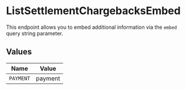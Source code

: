 # ListSettlementChargebacksEmbed

This endpoint allows you to embed additional information via the `embed` query string parameter.


## Values

| Name      | Value     |
| --------- | --------- |
| `PAYMENT` | payment   |